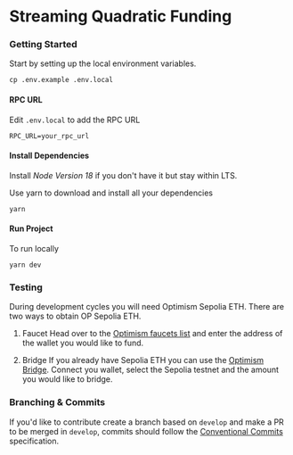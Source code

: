 # Streaming Quadratic Funding

### Getting Started

Start by setting up the local environment variables.

```
cp .env.example .env.local
```

#### RPC URL

Edit `.env.local` to add the RPC URL
```
RPC_URL=your_rpc_url
```

#### Install Dependencies

Install _Node Version 18_ if you don't have it but stay within LTS.

Use yarn to download and install all your dependencies

```
yarn
```

#### Run Project

To run locally

```
yarn dev
```

### Testing

During development cycles you will need Optimism Sepolia ETH. There are two ways to obtain OP Sepolia ETH.

1. Faucet
   Head over to the [Optimism faucets list](https://docs.optimism.io/builders/tools/build/faucets) and enter the address of the wallet you would like to fund.

2. Bridge
   If you already have Sepolia ETH you can use the [Optimism Bridge](https://app.optimism.io/bridge/deposit). Connect you wallet, select the Sepolia testnet and the amount you would like to bridge.

### Branching & Commits

If you'd like to contribute create a branch based on `develop` and make a PR to be merged in `develop`, commits should follow the [Conventional Commits](https://www.conventionalcommits.org) specification.
